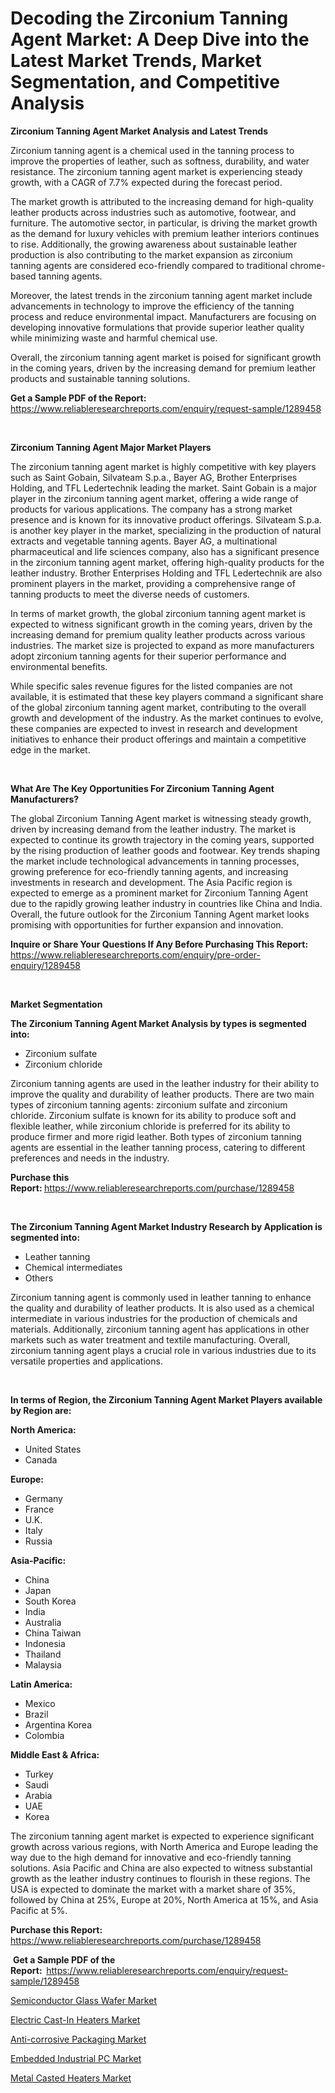 <p><h1>Decoding the Zirconium Tanning Agent Market: A Deep Dive into the Latest Market Trends, Market Segmentation, and Competitive Analysis</h1></p><p><strong>Zirconium Tanning Agent Market Analysis and Latest Trends</strong></p>
<p><p>Zirconium tanning agent is a chemical used in the tanning process to improve the properties of leather, such as softness, durability, and water resistance. The zirconium tanning agent market is experiencing steady growth, with a CAGR of 7.7% expected during the forecast period. </p><p>The market growth is attributed to the increasing demand for high-quality leather products across industries such as automotive, footwear, and furniture. The automotive sector, in particular, is driving the market growth as the demand for luxury vehicles with premium leather interiors continues to rise. Additionally, the growing awareness about sustainable leather production is also contributing to the market expansion as zirconium tanning agents are considered eco-friendly compared to traditional chrome-based tanning agents.</p><p>Moreover, the latest trends in the zirconium tanning agent market include advancements in technology to improve the efficiency of the tanning process and reduce environmental impact. Manufacturers are focusing on developing innovative formulations that provide superior leather quality while minimizing waste and harmful chemical use.</p><p>Overall, the zirconium tanning agent market is poised for significant growth in the coming years, driven by the increasing demand for premium leather products and sustainable tanning solutions.</p></p>
<p><strong>Get a Sample PDF of the Report:&nbsp;</strong> <a href="https://www.reliableresearchreports.com/enquiry/request-sample/1289458">https://www.reliableresearchreports.com/enquiry/request-sample/1289458</a></p>
<p>&nbsp;</p>
<p><strong>Zirconium Tanning Agent Major Market Players</strong></p>
<p><p>The zirconium tanning agent market is highly competitive with key players such as Saint Gobain, Silvateam S.p.a., Bayer AG, Brother Enterprises Holding, and TFL Ledertechnik leading the market. Saint Gobain is a major player in the zirconium tanning agent market, offering a wide range of products for various applications. The company has a strong market presence and is known for its innovative product offerings. Silvateam S.p.a. is another key player in the market, specializing in the production of natural extracts and vegetable tanning agents. Bayer AG, a multinational pharmaceutical and life sciences company, also has a significant presence in the zirconium tanning agent market, offering high-quality products for the leather industry. Brother Enterprises Holding and TFL Ledertechnik are also prominent players in the market, providing a comprehensive range of tanning products to meet the diverse needs of customers.</p><p>In terms of market growth, the global zirconium tanning agent market is expected to witness significant growth in the coming years, driven by the increasing demand for premium quality leather products across various industries. The market size is projected to expand as more manufacturers adopt zirconium tanning agents for their superior performance and environmental benefits.</p><p>While specific sales revenue figures for the listed companies are not available, it is estimated that these key players command a significant share of the global zirconium tanning agent market, contributing to the overall growth and development of the industry. As the market continues to evolve, these companies are expected to invest in research and development initiatives to enhance their product offerings and maintain a competitive edge in the market.</p></p>
<p>&nbsp;</p>
<p><strong>What Are The Key Opportunities For Zirconium Tanning Agent Manufacturers?</strong></p>
<p><p>The global Zirconium Tanning Agent market is witnessing steady growth, driven by increasing demand from the leather industry. The market is expected to continue its growth trajectory in the coming years, supported by the rising production of leather goods and footwear. Key trends shaping the market include technological advancements in tanning processes, growing preference for eco-friendly tanning agents, and increasing investments in research and development. The Asia Pacific region is expected to emerge as a prominent market for Zirconium Tanning Agent due to the rapidly growing leather industry in countries like China and India. Overall, the future outlook for the Zirconium Tanning Agent market looks promising with opportunities for further expansion and innovation.</p></p>
<p><strong>Inquire or Share Your Questions If Any Before Purchasing This Report:</strong> <a href="https://www.reliableresearchreports.com/enquiry/pre-order-enquiry/1289458">https://www.reliableresearchreports.com/enquiry/pre-order-enquiry/1289458</a></p>
<p>&nbsp;</p>
<p><strong>Market Segmentation</strong></p>
<p><strong>The Zirconium Tanning Agent Market Analysis by types is segmented into:</strong></p>
<p><ul><li>Zirconium sulfate</li><li>Zirconium chloride</li></ul></p>
<p><p>Zirconium tanning agents are used in the leather industry for their ability to improve the quality and durability of leather products. There are two main types of zirconium tanning agents: zirconium sulfate and zirconium chloride. Zirconium sulfate is known for its ability to produce soft and flexible leather, while zirconium chloride is preferred for its ability to produce firmer and more rigid leather. Both types of zirconium tanning agents are essential in the leather tanning process, catering to different preferences and needs in the industry.</p></p>
<p><strong>Purchase this Report:&nbsp;</strong><a href="https://www.reliableresearchreports.com/purchase/1289458">https://www.reliableresearchreports.com/purchase/1289458</a></p>
<p>&nbsp;</p>
<p><strong>The Zirconium Tanning Agent Market Industry Research by Application is segmented into:</strong></p>
<p><ul><li>Leather tanning</li><li>Chemical intermediates</li><li>Others</li></ul></p>
<p><p>Zirconium tanning agent is commonly used in leather tanning to enhance the quality and durability of leather products. It is also used as a chemical intermediate in various industries for the production of chemicals and materials. Additionally, zirconium tanning agent has applications in other markets such as water treatment and textile manufacturing. Overall, zirconium tanning agent plays a crucial role in various industries due to its versatile properties and applications.</p></p>
<p>&nbsp;</p>
<p><strong>In terms of Region, the Zirconium Tanning Agent Market Players available by Region are:</strong></p>
<p>
    <p> <strong> North America: </strong>
        <ul>
            <li>United States</li>
            <li>Canada</li>
        </ul>
        </p> 
    <p> <strong> Europe: </strong>
        <ul>
            <li>Germany</li>
            <li>France</li>
            <li>U.K.</li>
            <li>Italy</li>
            <li>Russia</li>
        </ul>
        </p> 
    <p> <strong> Asia-Pacific: </strong>
        <ul>
            <li>China</li>
            <li>Japan</li>
            <li>South Korea</li>
            <li>India</li>
            <li>Australia</li>
            <li>China Taiwan</li>
            <li>Indonesia</li>
            <li>Thailand</li>
            <li>Malaysia</li>
        </ul>
        </p> 
    <p> <strong> Latin America: </strong>
        <ul>
            <li>Mexico</li>
            <li>Brazil</li>
            <li>Argentina Korea</li>
            <li>Colombia</li>
        </ul>
        </p> 
    <p> <strong> Middle East & Africa: </strong>
        <ul>
            <li>Turkey</li>
            <li>Saudi</li>
            <li>Arabia</li>
            <li>UAE</li>
            <li>Korea</li>
        </ul>
    </p>
    </p>
<p><p>The zirconium tanning agent market is expected to experience significant growth across various regions, with North America and Europe leading the way due to the high demand for innovative and eco-friendly tanning solutions. Asia Pacific and China are also expected to witness substantial growth as the leather industry continues to flourish in these regions. The USA is expected to dominate the market with a market share of 35%, followed by China at 25%, Europe at 20%, North America at 15%, and Asia Pacific at 5%.</p></p>
<p><strong>Purchase this Report: </strong><a href="https://www.reliableresearchreports.com/purchase/1289458">https://www.reliableresearchreports.com/purchase/1289458</a></p>
<p>&nbsp;<strong>Get a Sample PDF of the Report:&nbsp;&nbsp;</strong><a href="https://www.reliableresearchreports.com/enquiry/request-sample/1289458">https://www.reliableresearchreports.com/enquiry/request-sample/1289458</a></p>
<p><strong></strong></p>
<p><p><a href="https://view.publitas.com/reportprime-1/semiconductor-glass-wafer-market-size-evaluating-its-market-trends-growth-and-projections-2024-2031/">Semiconductor Glass Wafer Market</a></p><p><a href="https://five-trouble-98a.notion.site/Electric-Cast-In-Heaters-Market-Size-and-Examines-its-Market-Scope-with-a-Primary-Focus-on-Growth--3852146786f24a498a927fd267c37f99">Electric Cast-In Heaters Market</a></p><p><a href="https://ivy-potential-64b.notion.site/Anti-corrosive-Packaging-Market-Analysis-and-Market-Size-Global-Industry-Overview-Market-Segmentat-9b858713099b4de0bd7556a9540e5149">Anti-corrosive Packaging Market</a></p><p><a href="https://view.publitas.com/reportprime-1/embedded-industrial-pc-market-growth-market-trends-covid-19-impact-and-forecasts-for-period-from-2024-2031/">Embedded Industrial PC Market</a></p><p><a href="https://nifty-kite-d51.notion.site/Metal-Casted-Heaters-Market-Size-Furnishes-Valuable-Information-Encompassing-Market-Share-Market-Tr-c81976ab975b4bda9f4c1d09b7302e4c">Metal Casted Heaters Market</a></p></p>